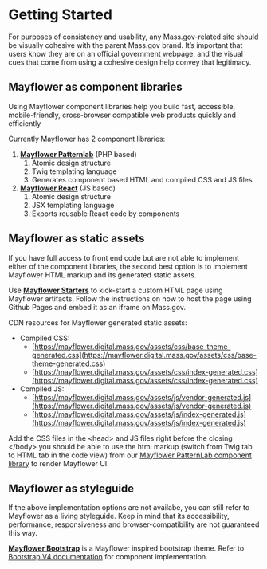 # Getting Started

For purposes of consistency and usability, any Mass.gov-related site should be visually cohesive with the parent Mass.gov brand. It’s important that users know they are on an official government webpage, and the visual cues that come from using a cohesive design help convey that legitimacy.

## Mayflower as component libraries

Using Mayflower component libraries help you build fast, accessible, mobile-friendly, cross-browser compatible web products quickly and efficiently

Currently Mayflower has 2 component libraries:

1. [**Mayflower Patternlab**](mayflower-patternlab.md) \(PHP based\)
   1. Atomic design structure
   2. Twig templating language
   3. Generates component based HTML and compiled CSS and JS files
2. [**Mayflower React**](mayflower-react.md) \(JS based\)
   1. Atomic design structure
   2. JSX templating language
   3. Exports reusable React code by components



## Mayflower as static assets

If you have full access to front end code but are not able to implement either of the component libraries, the second best option is to implement Mayflower HTML markup and its generated static assets.

Use [**Mayflower Starters**](mayflower-starters.md) to kick-start a custom HTML page using Mayflower artifacts. Follow the instructions on how to host the page using Github Pages and embed it as an iframe on Mass.gov.

CDN resources for Mayflower generated static assets:

* Compiled CSS:
  * [ ](https://mayflower.digital.mass.gov/assets/css/base-theme-generated.css)[https://mayflower.digital.mass.gov/assets/css/base-theme-generated.css](https://mayflower.digital.mass.gov/assets/css/base-theme-generated.css)
  *  [https://mayflower.digital.mass.gov/assets/css/index-generated.css](https://mayflower.digital.mass.gov/assets/css/index-generated.css)
* Compiled JS:
  *  [https://mayflower.digital.mass.gov/assets/js/vendor-generated.js](https://mayflower.digital.mass.gov/assets/js/vendor-generated.js)
  *  [https://mayflower.digital.mass.gov/assets/js/index-generated.js](https://mayflower.digital.mass.gov/assets/js/index-generated.js) 


Add the CSS files in the &lt;head&gt; and JS files right before the closing &lt;/body&gt; you should be able to use the html markup \(switch from Twig tab to HTML tab in the code view\) from our [Mayflower PatternLab component library](https://mayflower.digital.mass.gov/?view=c) to render Mayflower UI.

## Mayflower as styleguide

If the above implementation options are not availabe, you can still refer to Mayflower as a living styleguide. Keep in mind that its accessibility, performance, responsiveness and browser-compatibility are not guaranteed this way.

[**Mayflower Bootstrap**](mayflower-bootstrap.md) is a Mayflower inspired bootstrap theme. Refer to [Bootstrap V4 documentation](http://getbootstrap.com/docs/4.1/components/alerts/) for component implementation.
